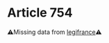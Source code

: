 # Article 754

⚠️Missing data from [legifrance](https://www.legifrance.gouv.fr/codes/article_lc/LEGIARTI000006431077)⚠️